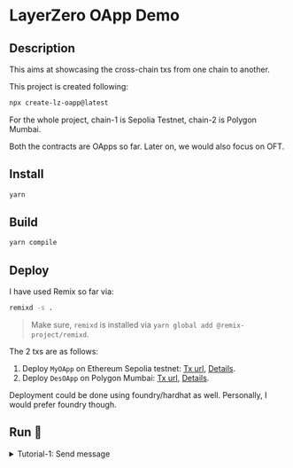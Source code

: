 # LayerZero OApp Demo

## Description

This aims at showcasing the cross-chain txs from one chain to another.

This project is created following:

```sh
npx create-lz-oapp@latest
```

For the whole project, chain-1 is Sepolia Testnet, chain-2 is Polygon Mumbai.

Both the contracts are OApps so far. Later on, we would also focus on OFT.

## Install

```sh
yarn
```

## Build

```sh
yarn compile
```

## Deploy

I have used Remix so far via:

```sh
remixd -s .
```

> Make sure, `remixd` is installed via `yarn global add @remix-project/remixd`.

The 2 txs are as follows:

1. Deploy `MyOApp` on Ethereum Sepolia testnet: [Tx url](https://sepolia.etherscan.io/tx/0xc9399c465bbaa846a11cfa08bb8a1d282e937d255d1748ef66442baf32201fca), [Details](./deployments/1_to_src_chain.json).
2. Deploy `DesOApp` on Polygon Mumbai: [Tx url](https://mumbai.polygonscan.com/tx/0xb9e4bc9329fdca645b05a848a5f665e8efcbb437d3d1dc801c5acb8aa6496edc), [Details](./deployments/2_to_des_chain.json).

Deployment could be done using foundry/hardhat as well. Personally, I would prefer foundry though.

## Run 🚧

<details>
<summary>Tutorial-1: Send message</summary>

> After deployment of the respective OApp contracts on the source and destination chains respectively.

1. `DesOApp::setPeer` (on Mumbai): Owner set peer in the OApp on the destination chain (say Polygon Mumbai). [Tx url](https://mumbai.polygonscan.com/tx/0xddbe10afe2fbeee4cd70efdbdc26a5f92d1d44827c1a65832aa5557b39e3c615).

  ```
  eid : 40161
  peer : 0xc81dcb9afa23cb8483f31b0252a00c93cfc5ac9e000000000000000000000000
  ```

  > peer is the contract address of `MyOApp` (on the chain-1).

2. Now, need to get fee estimate/quote by the calling `MyOApp::quote` (on Sepolia) before sending message/tx via `MyOApp::send`.

  Input:

  ```
  _dstEid : 40109
  _message : "Abhijit is a good boy"
  _options : 0x00030100110100000000000000000000000000030d40
  _payInLzToken : false
  ```

  > `0x00030100110100000000000000000000000000030d40` taken from [Estimating fees](https://docs.layerzero.network/contracts/getting-started#estimating-fees) section.

  2 attempts made because of the requirement of 2 trials:

  ```
  (nativeFee, lzTokenFee)
  (uint256,uint256): fee 

  64824974813856,0
  64881403746362,0
  ```

3. `MyOApp::send` (on Sepolia): Send message to Mumbai testnet with native fee.
  Attempts:
   a. [Tx url](https://sepolia.etherscan.io/tx/0xbd40578f79efda941d381fa33e70261b960af1b8c9e5a9b673e44a5a7a82c7be)
   b. [Tx url](https://sepolia.etherscan.io/tx/0x408b6b21e0138559f4a25cb961adf5894e4c892ec69a3da023a4b94a0876374e)

  Input:

  msg.value (in wei): 64824974813856

  ```

  _dstEid : 40109
  _message : "Abhijit is a good boy"
  _options : 0x00030100110100000000000000000000000000030d40

  ```

  Here, the gas fees is paid to:

- source,
- destination,
- Security Stack & Executor, who authenticate and deliver the messages.

4. Check the `data` field of `DestOApp` on Mumbai. If not delivered, track on [LayerZero testnet](https://testnet.layerzeroscan.com/) by tx hash.

> Sometimes, may be due to destination network delay, the message might take long to get delivered.

</details>
